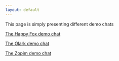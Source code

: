 ```yaml
---
layout: default
---
```


This page is simply presenting different demo chats

[The Happy Fox demo chat](happy_fox)

[The Olark demo chat](olark)

[The Zopim demo chat](zopim)